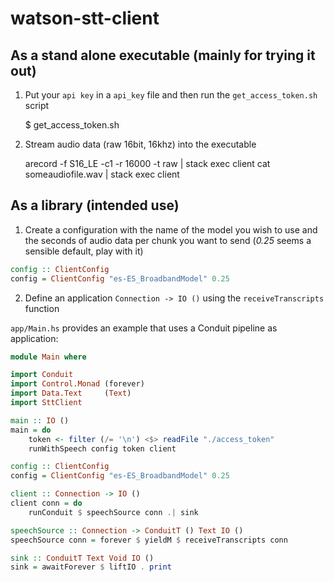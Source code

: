 # watson-stt-client

## As a stand alone executable (mainly for trying it out)

1. Put your `api key` in a `api_key` file and then run the `get_access_token.sh`
script

    $ get_access_token.sh

2. Stream audio data (raw 16bit, 16khz) into the executable

    arecord -f S16_LE -c1 -r 16000 -t raw | stack exec client
    cat someaudiofile.wav | stack exec client

## As a library (intended use)

1. Create a configuration with the name of the model you wish to use and the
seconds of audio data per chunk you want to send (*0.25* seems a sensible
default, play with it)

```haskell
config :: ClientConfig
config = ClientConfig "es-ES_BroadbandModel" 0.25
```

2. Define an application `Connection -> IO ()` using the `receiveTranscripts`
function

`app/Main.hs` provides an example that uses a Conduit pipeline as application:

```haskell
module Main where

import Conduit
import Control.Monad (forever)
import Data.Text     (Text)
import SttClient

main :: IO ()
main = do
    token <- filter (/= '\n') <$> readFile "./access_token"
    runWithSpeech config token client

config :: ClientConfig
config = ClientConfig "es-ES_BroadbandModel" 0.25

client :: Connection -> IO ()
client conn = do
    runConduit $ speechSource conn .| sink

speechSource :: Connection -> ConduitT () Text IO ()
speechSource conn = forever $ yieldM $ receiveTranscripts conn

sink :: ConduitT Text Void IO ()
sink = awaitForever $ liftIO . print
```
